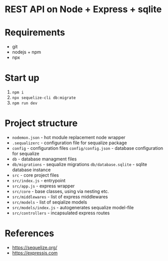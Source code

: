 # REST API on Node + Express + sqlite

# Requirements

- git
- nodejs + npm
- npx

# Start up

1. `npm i`
2. `npx sequelize-cli db:migrate`
3. `npm run dev`

# Project structure

- `nodemon.json` - hot module replacement node wrapper
- `.sequalizerc` - configuration file for sequalize package
- `config` - configuration files
`config/config.json` - database configuration for sequalize
- `db` - database managment files
- `db/migrations` - sequalize migrations
`db/database.sqlite` - sqlite database instance
- `src` - core project files
- `src/index.js` - entrypoint
- `src/app.js` - express wrapper
- `src/core` - base classes, using via nesting etc.
- `src/middlewares` - list of express middlewares
- `src/models` - list of seqialize models
- `src/models/index.js` - autogenerates sequalize model-file
- `src/controllers` - incapsulated express routes

# References

- https://sequelize.org/
- https://expressjs.com
